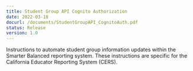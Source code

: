 ```yaml
---
title: Student Group API Cognito Authorization
date: 2022-03-18
docurl: /documents/StudentGroupAPI_CognitoAuth.pdf
status: Release
version: 1.0
---
```

Instructions to automate student group information updates within the Smarter Balanced reporting system. These instructions are specific for the California Educator Reporting System (CERS).
